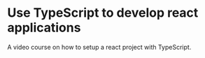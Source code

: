 # Use TypeScript to develop react applications

A video course on how to setup a react project with TypeScript.